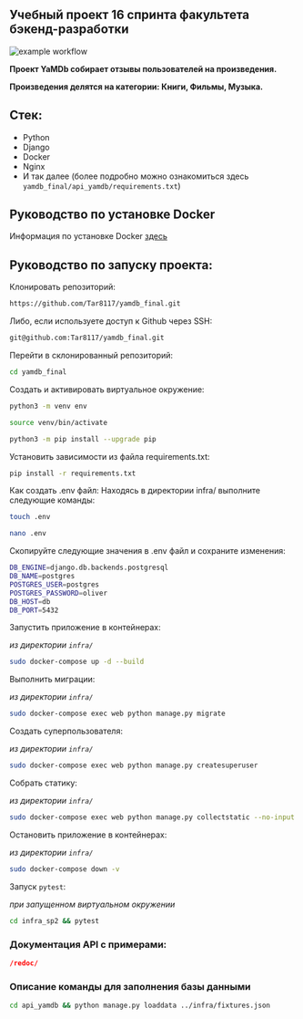 ## Учебный проект 16 спринта факультета бэкенд-разработки

![example workflow](https://github.com/Tar8117/yamdb_final/actions/workflows/yamdb_workflow.yml/badge.svg)

**Проект YaMDb собирает отзывы пользователей на произведения.**

**Произведения делятся на категории: Книги, Фильмы, Музыка.**

## Стек:
- Python
- Django
- Docker
- Nginx
- И так далее (более подробно можно ознакомиться здесь `yamdb_final/api_yamdb/requirements.txt`)


## Руководство по установке Docker
Информация по установке Docker  [здесь](https://docs.docker.com/engine/install/)

## Руководство по запуску проекта:

Клонировать репозиторий:

```bash
https://github.com/Tar8117/yamdb_final.git
```
Либо, если используете доступ к Github через SSH:
```bash
git@github.com:Tar8117/yamdb_final.git
```
Перейти в склонированный репозиторий:
```bash
cd yamdb_final
```

Cоздать и активировать виртуальное окружение:

```bash
python3 -m venv env
```

```bash
source venv/bin/activate
```

```bash
python3 -m pip install --upgrade pip
```

Установить зависимости из файла requirements.txt:

```bash
pip install -r requirements.txt
```

Как создать .env файл:
Находясь в директории infra/ выполните следующие команды:
```bash
touch .env
```
```bash
nano .env
```
Cкопируйте следующие значения в .env файл и сохраните изменения:
```bash
DB_ENGINE=django.db.backends.postgresql
DB_NAME=postgres
POSTGRES_USER=postgres
POSTGRES_PASSWORD=oliver
DB_HOST=db
DB_PORT=5432
```

Запустить приложение в контейнерах:

*из директории `infra/`*
```bash
sudo docker-compose up -d --build
```

Выполнить миграции:

*из директории `infra/`*
```bash
sudo docker-compose exec web python manage.py migrate
```

Создать суперпользователя:

*из директории `infra/`*
```bash
sudo docker-compose exec web python manage.py createsuperuser
```

Собрать статику:

*из директории `infra/`*
```bash
sudo docker-compose exec web python manage.py collectstatic --no-input
```

Остановить приложение в контейнерах:

*из директории `infra/`*
```bash
sudo docker-compose down -v
```
Запуск `pytest`:

*при запущенном виртуальном окружении*
```bash
cd infra_sp2 && pytest
```


### Документация API с примерами:

```json
/redoc/
```

### Описание команды для заполнения базы данными
```bash
cd api_yamdb && python manage.py loaddata ../infra/fixtures.json
```

